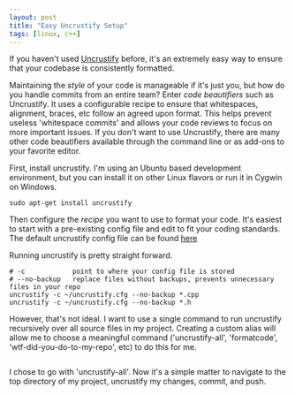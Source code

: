 ```yaml
---
layout: post
title: "Easy Uncrustify Setup"
tags: [linux, c++]
---
```


If you haven't used [Uncrustify](uncrustify.sourceforge.net) before, it's an extremely easy way to ensure that your codebase is consistently formatted.

Maintaining the _style_ of your code is manageable if it's just you, but how do you handle commits from an entire team?  Enter _code beautifiers_ such as Uncrustify.  It uses a configurable recipe to ensure that whitespaces, alignment, braces, etc follow an agreed upon format.  This helps prevent useless 'whitespace commits' and allows your code reviews to focus on more important issues.  If you don't want to use Uncrustify, there are many other code beautifiers available through the command line or as add-ons to your favorite editor.

First, install uncrustify.  I'm using an Ubuntu based development environment, but you can install it on other Linux flavors or run it in Cygwin on Windows.

```
sudo apt-get install uncrustify
```

Then configure the _recipe_ you want to use to format your code.  It's easiest to start with a pre-existing config file and edit to fit your coding standards.  The default uncrustify config file can be found [here](https://github.com/uncrustify/uncrustify/blob/master/documentation/htdocs/default.cfg)

Running uncrustify is pretty straight forward.

```
# -c            point to where your config file is stored
# --no-backup   replace files without backups, prevents unnecessary files in your repo
uncrustify -c ~/uncrustify.cfg --no-backup *.cpp
uncrustify -c ~/uncrustify.cfg --no-backup *.h
```

However, that's not ideal.  I want to use a single command to run uncrustify recursively over all source files in my project.  Creating a custom alias will allow me to choose a meaningful command ('uncrustify-all', 'formatcode', 'wtf-did-you-do-to-my-repo', etc) to do this for me.

```

```

I chose to go with 'uncrustify-all'.  Now it's a simple matter to navigate to the top directory of my project, uncrustify my changes, commit, and push.
